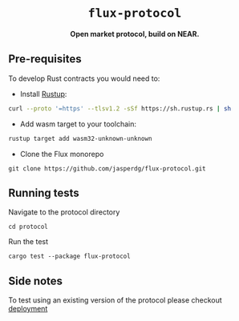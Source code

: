 <div align="center">

  <h1><code>flux-protocol</code></h1>

  <p>
    <strong>Open market protocol, build on NEAR.</strong>
  </p>

</div>

## Pre-requisites
To develop Rust contracts you would need to:
* Install [Rustup](https://rustup.rs/):
```bash
curl --proto '=https' --tlsv1.2 -sSf https://sh.rustup.rs | sh
```
* Add wasm target to your toolchain:
```bash
rustup target add wasm32-unknown-unknown
```
* Clone the Flux monorepo 
```
git clone https://github.com/jasperdg/flux-protocol.git
```

## Running tests
Navigate to the protocol directory

```
cd protocol
```

Run the test

```
cargo test --package flux-protocol
```

## Side notes
To test using an existing version of the protocol please checkout [deployment](https://github.com/jasperdg/flux-protocol/tree/master/deployment)